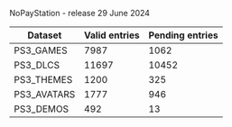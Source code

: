 NoPayStation - release 29 June 2024

|  Dataset  |Valid entries|Pending entries|
|-----------|-------------|---------------|
| PS3_GAMES |     7987    |      1062     |
|  PS3_DLCS |    11697    |     10452     |
| PS3_THEMES|     1200    |      325      |
|PS3_AVATARS|     1777    |      946      |
| PS3_DEMOS |     492     |       13      |
